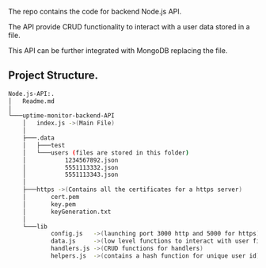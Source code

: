 The repo contains the code for
backend Node.js API.

The API provide CRUD functionality
to interact with a user data stored in a file.

This API can be further integrated with MongoDB replacing the file.

Project Structure.
------------------------------------

```bash
Node.js-API:.
│   Readme.md
│
└───uptime-monitor-backend-API
    │   index.js ->(Main File)
    │
    ├───.data
    │   ├───test
    │   └───users (files are stored in this folder)
    │           1234567892.json
    │           5551113332.json
    │           5551113343.json
    │
    ├───https ->(Contains all the certificates for a https server)
    │       cert.pem
    │       key.pem
    │       keyGeneration.txt
    │
    └───lib
            config.js   ->(launching port 3000 http and 5000 for https)
            data.js     ->(low level functions to interact with user files)
            handlers.js ->(CRUD functions for handlers)
            helpers.js  ->(contains a hash function for unique user id)
```
